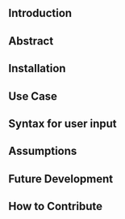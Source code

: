 ## Introduction

## Abstract

## Installation

## Use Case

## Syntax for user input

## Assumptions


## Future Development

## How to Contribute
